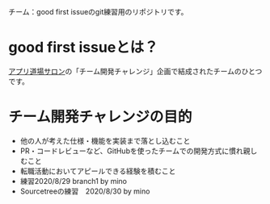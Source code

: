 チーム：good first issueのgit練習用のリポジトリです。

# good first issueとは？

[アプリ道場サロン](https://community.camp-fire.jp/projects/view/281055)の「チーム開発チャレンジ」企画で結成されたチームのひとつです。

# チーム開発チャレンジの目的
- 他の人が考えた仕様・機能を実装まで落とし込むこと
- PR・コードレビューなど、GitHubを使ったチームでの開発方式に慣れ親しむこと
- 転職活動においてアピールできる経験を積むこと
- 練習2020/8/29 branch1 by mino
- Sourcetreeの練習　2020/8/30 by mino
